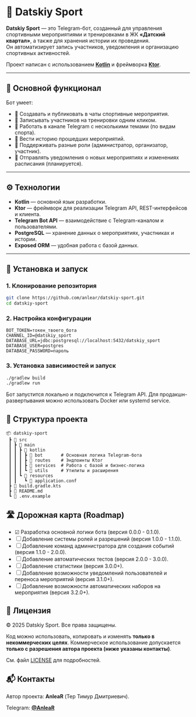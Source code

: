 # 🏐 Datskiy Sport

**Datskiy Sport** — это Telegram-бот, созданный для управления спортивными мероприятиями и тренировками в ЖК **«Датский
квартал»**, а также для хранения истории их проведения.  
Он автоматизирует запись участников, уведомления и организацию спортивных активностей.

Проект написан с использованием **[Kotlin](https://kotlinlang.org)** и фреймворка **[Ktor](https://ktor.io)**.

---

## 🧩 Основной функционал

Бот умеет:

- 📅 Создавать и публиковать в чаты спортивные мероприятия.
- 📝 Записывать участников на тренировки одним кликом.
- 💬 Работать в канале Telegram с несколькими темами (по видам спорта).
- 🧾 Вести историю прошедших мероприятий.
- 👥 Поддерживать разные роли (администратор, организатор, участник).
- 🔔 Отправлять уведомления о новых мероприятиях и изменениях расписания (планируется).

---

## ⚙️ Технологии

- **Kotlin** — основной язык разработки.
- **Ktor** — фреймворк для реализации Telegram API, REST-интерфейсов и клиента.
- **Telegram Bot API** — взаимодействие с Telegram-каналом и пользователями.
- **PostgreSQL** — хранение данных о мероприятиях, участниках и истории.
- **Exposed ORM** — удобная работа с базой данных.

---

## 🚀 Установка и запуск

### 1. Клонирование репозитория

```bash
git clone https://github.com/anlear/datskiy-sport.git
cd datskiy-sport
```

### 2. Настройка конфигурации

```env
BOT_TOKEN=токен_твоего_бота
CHANNEL_ID=@datskiy_sport
DATABASE_URL=jdbc:postgresql://localhost:5432/datskiy_sport
DATABASE_USER=postgres
DATABASE_PASSWORD=пароль
```

### 3. Установка зависимостей и запуск

```bash
./gradlew build
./gradlew run
```

Бот запустится локально и подключится к Telegram API.
Для продакшн-развертывания можно использовать Docker или systemd service.

## 🧠 Структура проекта

```env
📦 datskiy-sport
 ┣ 📂 src
 ┃ ┣ 📂 main
 ┃ ┃ ┣ 📂 kotlin
 ┃ ┃ ┃ ┣ 📂 bot       # Основная логика Telegram-бота
 ┃ ┃ ┃ ┣ 📂 routes    # Эндпоинты Ktor
 ┃ ┃ ┃ ┣ 📂 services  # Работа с базой и бизнес-логика
 ┃ ┃ ┃ ┗ 📂 utils     # Утилиты и расширения
 ┃ ┃ ┗ 📂 resources
 ┃ ┃   ┗ 📜 application.conf
 ┣ 📜 build.gradle.kts
 ┣ 📜 README.md
 ┗ 📜 .env.example
```

## 🛣️ Дорожная карта (Roadmap)

- ☑ Разработка основной логики бота (версия 0.0.0 - 0.1.0).
- ☐ Добавление системы ролей и разрешений (версия 1.0.0 - 1.1.0).
- ☐ Добавление команд администратора для создания событий (версия 1.1.0 - 2.0.0).
- ☐ Добавление автоматических тестов (версия 2.0.0 - 3.0.0).
- ☐ Добавление статистики (версия 3.0.0+).
- ☐ Добавление возможности уведомлений пользователей и переноса мероприятий (версия 3.1.0+).
- ☐ Добавление возможности автоматических наборов на мероприятия (версия 3.2.0+).

## 🧾 Лицензия

© 2025 Datskiy Sport. Все права защищены.

Код можно использовать, копировать и изменять **только в некоммерческих целях**.
Коммерческое использование допускается **только с разрешения автора проекта (ниже указаны контакты)**.

См. файл [LICENSE](/LICENSE) для подробностей.

## 📬 Контакты

Автор проекта: **AnleaR** (Тер Тимур Дмитриевич).

Telegram: **[@AnleaR](https://t.me/anlear)**